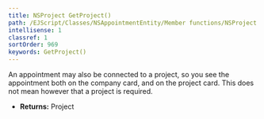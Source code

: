 ```yaml
---
title: NSProject GetProject()
path: /EJScript/Classes/NSAppointmentEntity/Member functions/NSProject GetProject()
intellisense: 1
classref: 1
sortOrder: 969
keywords: GetProject()
---
```



An appointment may also be connected to a project, so you see the appointment both on the company card, and on the project card. This does not mean however that a project is required.



* **Returns:** Project


